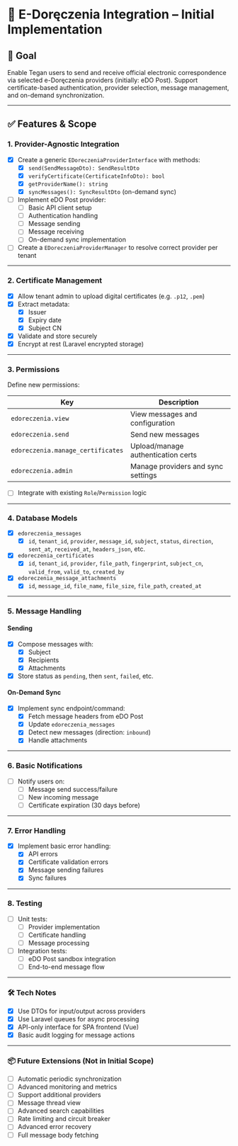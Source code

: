 # 📨 E-Doręczenia Integration – Initial Implementation

## 🎯 Goal

Enable Tegan users to send and receive official electronic correspondence via selected e-Doręczenia providers (initially: eDO Post). Support certificate-based authentication, provider selection, message management, and on-demand synchronization.

---

## ✅ Features & Scope

### 1. Provider-Agnostic Integration

- [x] Create a generic `EDoreczeniaProviderInterface` with methods:
  - [x] `send(SendMessageDto): SendResultDto`
  - [x] `verifyCertificate(CertificateInfoDto): bool`
  - [x] `getProviderName(): string`
  - [x] `syncMessages(): SyncResultDto` (on-demand sync)

- [ ] Implement eDO Post provider:
  - [ ] Basic API client setup
  - [ ] Authentication handling
  - [ ] Message sending
  - [ ] Message receiving
  - [ ] On-demand sync implementation

- [ ] Create a `EDoreczeniaProviderManager` to resolve correct provider per tenant

---

### 2. Certificate Management

- [x] Allow tenant admin to upload digital certificates (e.g. `.p12`, `.pem`)
- [x] Extract metadata:
  - [x] Issuer
  - [x] Expiry date
  - [x] Subject CN
- [x] Validate and store securely
- [x] Encrypt at rest (Laravel encrypted storage)

---

### 3. Permissions

Define new permissions:

| Key                                | Description                          |
|------------------------------------|--------------------------------------|
| `edoreczenia.view`                | View messages and configuration      |
| `edoreczenia.send`                | Send new messages                    |
| `edoreczenia.manage_certificates` | Upload/manage authentication certs   |
| `edoreczenia.admin`               | Manage providers and sync settings   |

- [ ] Integrate with existing `Role`/`Permission` logic

---

### 4. Database Models

- [x] `edoreczenia_messages`
  - [x] `id`, `tenant_id`, `provider`, `message_id`, `subject`, `status`, `direction`, `sent_at`, `received_at`, `headers_json`, etc.

- [x] `edoreczenia_certificates`
  - [x] `id`, `tenant_id`, `provider`, `file_path`, `fingerprint`, `subject_cn`, `valid_from`, `valid_to`, `created_by`

- [x] `edoreczenia_message_attachments`
  - [x] `id`, `message_id`, `file_name`, `file_size`, `file_path`, `created_at`

---

### 5. Message Handling

#### Sending

- [x] Compose messages with:
  - [x] Subject
  - [x] Recipients
  - [x] Attachments
- [x] Store status as `pending`, then `sent`, `failed`, etc.

#### On-Demand Sync

- [x] Implement sync endpoint/command:
  - [x] Fetch message headers from eDO Post
  - [x] Update `edoreczenia_messages`
  - [x] Detect new messages (direction: `inbound`)
  - [x] Handle attachments

---

### 6. Basic Notifications

- [ ] Notify users on:
  - [ ] Message send success/failure
  - [ ] New incoming message
  - [ ] Certificate expiration (30 days before)

---

### 7. Error Handling

- [x] Implement basic error handling:
  - [x] API errors
  - [x] Certificate validation errors
  - [x] Message sending failures
  - [x] Sync failures

---

### 8. Testing

- [ ] Unit tests:
  - [ ] Provider implementation
  - [ ] Certificate handling
  - [ ] Message processing
- [ ] Integration tests:
  - [ ] eDO Post sandbox integration
  - [ ] End-to-end message flow

---

### 🛠️ Tech Notes

- [x] Use DTOs for input/output across providers
- [x] Use Laravel queues for async processing
- [x] API-only interface for SPA frontend (Vue)
- [x] Basic audit logging for message actions

---

### 📦 Future Extensions (Not in Initial Scope)

- [ ] Automatic periodic synchronization
- [ ] Advanced monitoring and metrics
- [ ] Support additional providers
- [ ] Message thread view
- [ ] Advanced search capabilities
- [ ] Rate limiting and circuit breaker
- [ ] Advanced error recovery
- [ ] Full message body fetching